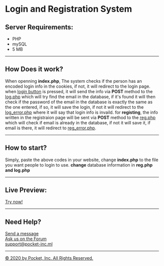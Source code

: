 # Login and Registration System

<h2>Server Requirements:</h2>
<ul>
  <li>PHP</li>
  <li>mySQL</li>
  <li>5 MB</li>
 </ul>
<hr>
<h2>How Does it work?</h2>
<p>When openning <b>index.php</b>, The system checks if the person has an encoded login info in the cookies, if not, it will redirect to the login page. when <u>login button</u> is pressed, it will send the info via <b>POST</b> method to the <u>log.php</u> which will try find the email in the database, if it's found it will then check if the password of the email in the database is exactly the same as the one entered, if so, it will save the login, if not it will redirect to the <u>log_error.php</u> where it will say that login info is invaild. for <b>registing</b>, the info written in the registraion page will be sent via <b>POST</b> method to the <u>reg.php</u> which will check if email is already in the database, if not it will save it, if email is there, it will redirect to <u>reg_error.php</u>.</p>
<hr>
<h2>How to start?</h2>
<p>Simply, paste the above codes in your website, change <b>index.php</b> to the file you want people to login to use. <b>change</b> database information in <b>reg.php and log.php</b></p>
<hr>
<h2>Live Preview:</h2>
<a href="http://pocket-team.epizy.com/test/login-system/">Try now!</a>
<hr>
<h2>Need Help?</h2>
<a href="http://pocket-inc.ml/support">Send a message</a><br>
<a href="http://pocket-inc.ml/forum">Ask us on the Forum</a><br>
<a href="emailto:support@pocket-inc.ml">support@pocket-inc.ml</a><br>
<hr>
<a href="http://pocket-inc.ml">&copy; 2020 by Pocket, Inc. All Rights Reserved.</a>
